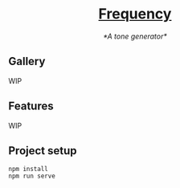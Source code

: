 <h1 align="center">
  <a href="https://freq.now.sh/">Frequency</a>
</h1>

<p align="center"><i>
*A tone generator*
</i></p>

## Gallery
WIP

## Features
WIP

## Project setup
```
npm install
npm run serve
```
